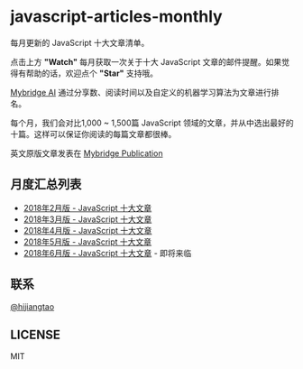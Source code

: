 # javascript-articles-monthly

每月更新的 JavaScript 十大文章清单。

点击上方 **"Watch"** 每月获取一次关于十大 JavaScript 文章的邮件提醒。如果觉得有帮助的话，欢迎点个 **"Star"** 支持哦。

[Mybridge AI](https://www.mybridge.co) 通过分享数、阅读时间以及自定义的机器学习算法为文章进行排名。

每个月，我们会对比1,000 ~ 1,500篇 JavaScript 领域的文章，并从中选出最好的十篇。这样可以保证你阅读的每篇文章都很棒。

英文原版文章发表在 [Mybridge Publication](https://medium.mybridge.co)


## 月度汇总列表

* [2018年2月版 - JavaScript 十大文章](./2018/02.md)
* [2018年3月版 - JavaScript 十大文章](./2018/03.md)
* [2018年4月版 - JavaScript 十大文章](./2018/04.md)
* [2018年5月版 - JavaScript 十大文章](./2018/05.md)
* [2018年6月版 - JavaScript 十大文章]() - 即将来临

## 联系

[@hijiangtao](https://github.com/hijiangtao)

## LICENSE

MIT
